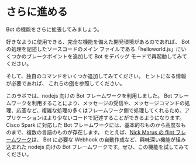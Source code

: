 # さらに進める

Bot の機能をさらに拡張してみましょう。

好きなように使用できる、完全な機能を備えた開発環境があるのであれば、
Bot の処理を記述したソースコードのメイン ファイルである「helloworld.js」にいくつかのブレークポイントを追加して
Bot をデバッグ モードで再起動してみてください。

そして、独自のコマンドをいくつか追加してみてください。
ヒントになる情報が必要であれば、
これらの[例](https://github.com/CiscoDevNet/node-sparkbot-samples)を参照してください。

このラボでは、nodejs 向けの Bot フレームワークを利用しました。
Bot フレームワークを利用することにより、メッセージの受信や、メッセージコマンドの処理、応答など、複雑な処理の多くはフレームワーク側で処理してくれるため、アプリケーションはより少ないコードで記述することができるようになります。
Cisco Spark に対応した Bot フレームワークには、基本的なものから高度なものまで、複数の言語のものが存在します。
たとえば、[Nick Marus の flint フレームワーク](https://github.com/nmarus/flint)は、
Bot に必要な Webhook の自動作成など、興味深い機能が組み込まれた nodejs 向けの Bot フレームワークです。ぜひ、この機能を試してみてください。
